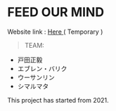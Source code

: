 # FEED OUR MIND
Website link : [Here ](http://fom2021.cf/)
( Temporary )

> TEAM: 

 - 戸田正毅
 - エブレン・バリク
 - ウーサンリン
 - シマルマタ


This project has started from 2021.
